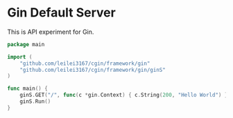 # Gin Default Server

This is API experiment for Gin.

```go
package main

import (
	"github.com/leilei3167/cgin/framework/gin"
	"github.com/leilei3167/cgin/framework/gin/ginS"
)

func main() {
	ginS.GET("/", func(c *gin.Context) { c.String(200, "Hello World") })
	ginS.Run()
}
```
